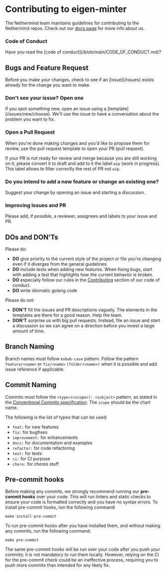 # Contributing to eigen-minter

The Nethermind team maintains guidelines for contributing to the Nethermind repos. Check out our [docs page](https://docs.nethermind.io/nethermind/) for more info about us.

### Code of Conduct

Have you read the [code of conduct](<repo>/blob/main/CODE_OF_CONDUCT.md)?

## Bugs and Feature Request

Before you make your changes, check to see if an [issue](<repo>/issues) exists already for the change you want to make.

### Don't see your issue? Open one

If you spot something new, open an issue using a [template](<repo>/issues/new/choose). We'll use the issue to have a conversation about the problem you want to fix.

### Open a Pull Request

When you're done making changes and you'd like to propose them for review, use the pull request template to open your PR (pull request).

If your PR is not ready for review and merge because you are still working on it, please convert it to draft and add to it the label `wip` (work in progress). This label allows to filter correctly the rest of PR not `wip`.

### Do you intend to add a new feature or change an existing one?

Suggest your change by opening an issue and starting a discussion.

### Improving Issues and PR

Please add, if possible, a reviewer, assignees and labels to your issue and PR.

## DOs and DON'Ts

Please do:

* **DO** give priority to the current style of the project or file you're changing even if it diverges from the general guidelines.
* **DO** include tests when adding new features. When fixing bugs, start with adding a test that highlights how the current behavior is broken.
* **DO** especially follow our rules in the [Contributing](https://github.com/NethermindEth/nethermind/blob/master/CODE_OF_CONDUCT.md#contributing) section of our code of conduct.
* **DO** write idiomatic golang code

Please do not:

* **DON'T** fill the issues and PR descriptions vaguely. The elements in the templates are there for a good reason. Help the team.
* **DON'T** surprise us with big pull requests. Instead, file an issue and start a discussion so we can agree on a direction before you invest a large amount of time.

## Branch Naming

Branch names must follow `kebab-case` pattern. Follow the pattern `feature/<name>` or `fix/<name>` `(folder/<name>)` when it is possible and add issue reference if applicable.

## Commit Naming

Commits must follow the `<type>(<scope>): <subject>` pattern, as stated in the [Conventional Commits specification](https://www.conventionalcommits.org/en/v1.0.0/). The `scope` should be the chart name.

The following is the list of types that can be used:

- `feat:` for new features
- `fix:` for bugfixes
- `improvement:` for enhancements
- `docs:` for documentation and examples
- `refactor:` for code refactoring
- `test:` for tests
- `ci:` for CI purpose
- `chore:` for chores stuff

## Pre-commit hooks

Before making any commits, we strongly recommend running our **pre-commit hooks** over your code. This will run linters and static checks to ensure your code is formatted correctly and you have no syntax errors. To install pre-commit hooks, run the following command:

```
make install-pre-commit
```

To run pre-commit hooks after you have installed them, and without making any commits, run the following command:

```
make pre-commit
```

The same pre-commit hooks will be run over your code after you push your commits; it is not mandatory to run them locally. However, relying on the CI for the pre-commit check could be an ineffective process, requiring you to push more commits than intended for any likely fix.
